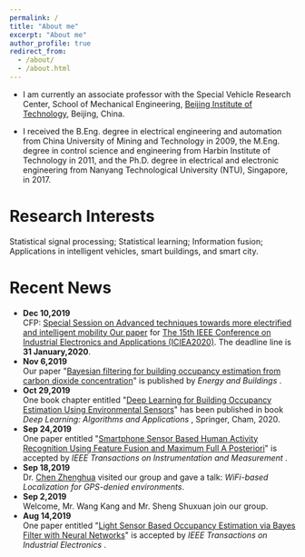 ```yaml
---
permalink: /
title: "About me"
excerpt: "About me"
author_profile: true
redirect_from: 
  - /about/
  - /about.html
---
```


* I am currently an associate professor with the Special Vehicle Research Center, School of Mechanical Engineering, [Beijing Institute of Technology](http://www.bit.edu.cn), Beijing, China.

* I received the B.Eng. degree in electrical engineering and automation from China University of Mining and Technology in 2009, the M.Eng. degree in control science and engineering from Harbin Institute of Technology in 2011, and the Ph.D. degree in electrical and electronic engineering from Nanyang Technological University (NTU), Singapore, in 2017.

# Research Interests
Statistical signal processing; Statistical learning; Information fusion; Applications in intelligent vehicles, smart buildings, and smart city. 


# Recent News
* <b>Dec 10,2019</b> <br>
 CFP: [Special Session on Advanced techniques towards more electrified and intelligent mobility Our paper](http://www.ieeeiciea.org/2020/special-session-on-advanced-techniques-towards-more-electrified-and-intelligent-mobility/) for [The 15th IEEE Conference on Industrial Electronics and Applications (ICIEA2020)](http://www.ieeeiciea.org/2020/). The deadline line is <b>31 January,2020</b>.
* <b>Nov 6,2019</b> <br>
  Our paper "[Bayesian filtering for building occupancy estimation from carbon dioxide concentration](https://www.sciencedirect.com/science/article/pii/S0378778819312721)" is published by <i>Energy and Buildings </i>.
* <b>Oct 29,2019</b> <br>
  One book chapter entitled "[Deep Learning for Building Occupancy Estimation Using Environmental Sensors](https://link.springer.com/chapter/10.1007/978-3-030-31760-7_11)" has been published in book <i>Deep Learning: Algorithms and Applications </i>, Springer, Cham, 2020.
* <b>Sep 24,2019</b> <br>
  One paper entitled "[Smartphone Sensor Based Human Activity Recognition Using Feature Fusion and Maximum Full A Posteriori](https://ieeexplore.ieee.org/document/8856227)" is accepted by <i>IEEE Transactions on Instrumentation and Measurement </i>.
* <b>Sep 18,2019 </b><br> 
  Dr. [Chen Zhenghua](https://zhenghuantu.github.io/) visited our group and gave a  talk: <i>WiFi-based Localization for GPS-denied environments</i>.
* <b>Sep 2,2019 </b><br>
  Welcome, Mr. Wang Kang and Mr. Sheng Shuxuan join our group.
* <b>Aug 14,2019</b> <br>
  One paper entitled "[Light Sensor Based Occupancy Estimation via Bayes Filter with Neural Networks](https://ieeexplore.ieee.org/abstract/document/8798996)" is accepted by <i>IEEE Transactions on Industrial Electronics </i>.

